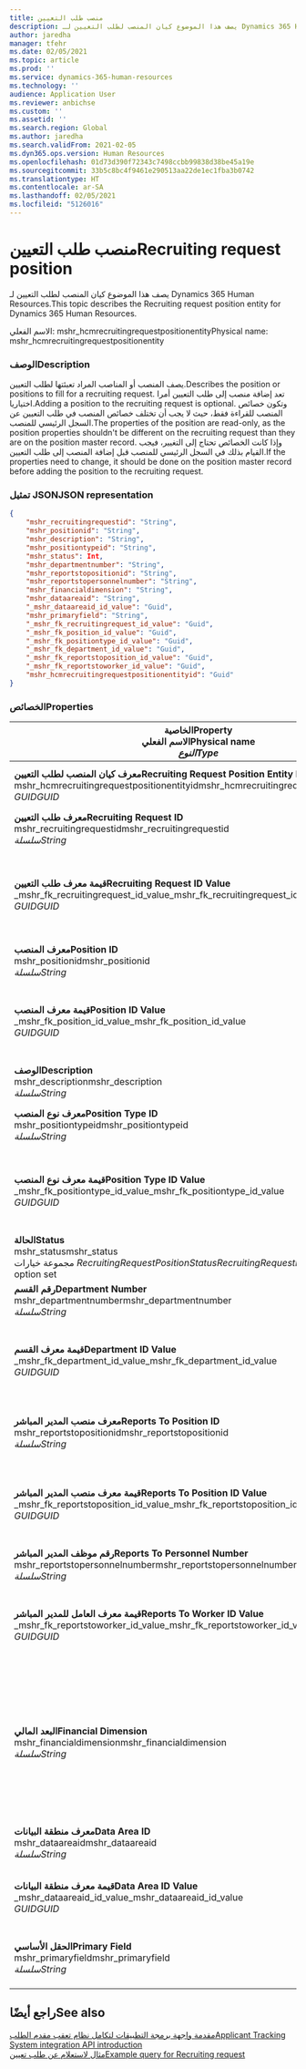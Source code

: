 ```yaml
---
title: منصب طلب التعيين
description: يصف هذا الموضوع كيان المنصب لطلب التعيين لـ Dynamics 365 Human Resources.
author: jaredha
manager: tfehr
ms.date: 02/05/2021
ms.topic: article
ms.prod: ''
ms.service: dynamics-365-human-resources
ms.technology: ''
audience: Application User
ms.reviewer: anbichse
ms.custom: ''
ms.assetid: ''
ms.search.region: Global
ms.author: jaredha
ms.search.validFrom: 2021-02-05
ms.dyn365.ops.version: Human Resources
ms.openlocfilehash: 01d73d390f72343c7498ccbb99838d38be45a19e
ms.sourcegitcommit: 33b5c8bc4f9461e290513aa22de1ec1fba3b0742
ms.translationtype: HT
ms.contentlocale: ar-SA
ms.lasthandoff: 02/05/2021
ms.locfileid: "5126016"
---
```

# <a name="recruiting-request-position"></a><span data-ttu-id="697f3-103">منصب طلب التعيين</span><span class="sxs-lookup"><span data-stu-id="697f3-103">Recruiting request position</span></span>

<span data-ttu-id="697f3-104">يصف هذا الموضوع كيان المنصب لطلب التعيين لـ Dynamics 365 Human Resources.</span><span class="sxs-lookup"><span data-stu-id="697f3-104">This topic describes the Recruiting request position entity for Dynamics 365 Human Resources.</span></span>

<span data-ttu-id="697f3-105">الاسم الفعلي: mshr_hcmrecruitingrequestpositionentity</span><span class="sxs-lookup"><span data-stu-id="697f3-105">Physical name: mshr_hcmrecruitingrequestpositionentity</span></span>

### <a name="description"></a><span data-ttu-id="697f3-106">الوصف</span><span class="sxs-lookup"><span data-stu-id="697f3-106">Description</span></span>

<span data-ttu-id="697f3-107">يصف المنصب أو المناصب المراد تعبئتها لطلب التعيين.</span><span class="sxs-lookup"><span data-stu-id="697f3-107">Describes the position or positions to fill for a recruiting request.</span></span> <span data-ttu-id="697f3-108">تعد إضافة منصب إلى طلب التعيين أمرا اختياريا.</span><span class="sxs-lookup"><span data-stu-id="697f3-108">Adding a position to the recruiting request is optional.</span></span> <span data-ttu-id="697f3-109">وتكون خصائص المنصب للقراءة فقط، حيث لا يجب أن تختلف خصائص المنصب في طلب التعيين عن السجل الرئيسي للمنصب.</span><span class="sxs-lookup"><span data-stu-id="697f3-109">The properties of the position are read-only, as the position properties shouldn't be different on the recruiting request than they are on the position master record.</span></span> <span data-ttu-id="697f3-110">وإذا كانت الخصائص تحتاج إلى التغيير، فيجب القيام بذلك في السجل الرئيسي للمنصب قبل إضافة المنصب إلى طلب التعيين.</span><span class="sxs-lookup"><span data-stu-id="697f3-110">If the properties need to change, it should be done on the position master record before adding the position to the recruiting request.</span></span>

### <a name="json-representation"></a><span data-ttu-id="697f3-111">تمثيل JSON</span><span class="sxs-lookup"><span data-stu-id="697f3-111">JSON representation</span></span>
```json
{
    "mshr_recruitingrequestid": "String",
    "mshr_positionid": "String",
    "mshr_description": "String",
    "mshr_positiontypeid": "String",
    "mshr_status": Int,
    "mshr_departmentnumber": "String",
    "mshr_reportstopositionid": "String",
    "mshr_reportstopersonnelnumber": "String",
    "mshr_financialdimension": "String",
    "mshr_dataareaid": "String",
    "_mshr_dataareaid_id_value": "Guid",
    "mshr_primaryfield": "String",
    "_mshr_fk_recruitingrequest_id_value": "Guid",
    "_mshr_fk_position_id_value": "Guid",
    "_mshr_fk_positiontype_id_value": "Guid",
    "_mshr_fk_department_id_value": "Guid",
    "_mshr_fk_reportstoposition_id_value": "Guid",
    "_mshr_fk_reportstoworker_id_value": "Guid",
    "mshr_hcmrecruitingrequestpositionentityid": "Guid"
}
```

### <a name="properties"></a><span data-ttu-id="697f3-112">الخصائص</span><span class="sxs-lookup"><span data-stu-id="697f3-112">Properties</span></span>

| <span data-ttu-id="697f3-113">الخاصية</span><span class="sxs-lookup"><span data-stu-id="697f3-113">Property</span></span><br><span data-ttu-id="697f3-114">**الاسم الفعلي**</span><span class="sxs-lookup"><span data-stu-id="697f3-114">**Physical name**</span></span><br><span data-ttu-id="697f3-115">**_النوع_**</span><span class="sxs-lookup"><span data-stu-id="697f3-115">**_Type_**</span></span> | <span data-ttu-id="697f3-116">استخدام</span><span class="sxs-lookup"><span data-stu-id="697f3-116">Use</span></span> | <span data-ttu-id="697f3-117">الوصف</span><span class="sxs-lookup"><span data-stu-id="697f3-117">Description</span></span> |
| --- | --- | --- |
| <span data-ttu-id="697f3-118">**معرف كيان المنصب لطلب التعيين**</span><span class="sxs-lookup"><span data-stu-id="697f3-118">**Recruiting Request Position Entity ID**</span></span><br><span data-ttu-id="697f3-119">mshr_hcmrecruitingrequestpositionentityid</span><span class="sxs-lookup"><span data-stu-id="697f3-119">mshr_hcmrecruitingrequestpositionentityid</span></span><br><span data-ttu-id="697f3-120">*GUID*</span><span class="sxs-lookup"><span data-stu-id="697f3-120">*GUID*</span></span> | <span data-ttu-id="697f3-121">للقراءة فقط</span><span class="sxs-lookup"><span data-stu-id="697f3-121">Read-only</span></span><br><span data-ttu-id="697f3-122">مطلوب</span><span class="sxs-lookup"><span data-stu-id="697f3-122">Required</span></span> |    <span data-ttu-id="697f3-123">المعرف الفريد المنشأ بواسطة النظام لسجل منصب طلب التعيين.</span><span class="sxs-lookup"><span data-stu-id="697f3-123">System-generated identifier of the recruiting request position record.</span></span> |
| <span data-ttu-id="697f3-124">**معرف طلب التعيين**</span><span class="sxs-lookup"><span data-stu-id="697f3-124">**Recruiting Request ID**</span></span><br><span data-ttu-id="697f3-125">mshr_recruitingrequestid</span><span class="sxs-lookup"><span data-stu-id="697f3-125">mshr_recruitingrequestid</span></span><br><span data-ttu-id="697f3-126">*سلسلة*</span><span class="sxs-lookup"><span data-stu-id="697f3-126">*String*</span></span> | <span data-ttu-id="697f3-127">الكتابة مرة واحدة</span><span class="sxs-lookup"><span data-stu-id="697f3-127">Write-once</span></span><br><span data-ttu-id="697f3-128">مطلوب</span><span class="sxs-lookup"><span data-stu-id="697f3-128">Required</span></span> | <span data-ttu-id="697f3-129">المعرف الفريد القابل للقراءة من قبل المستخدم لطلب التعيين.</span><span class="sxs-lookup"><span data-stu-id="697f3-129">The user-readable unique identifier of the recruiting request.</span></span> |
| <span data-ttu-id="697f3-130">**قيمة معرف طلب التعيين**</span><span class="sxs-lookup"><span data-stu-id="697f3-130">**Recruiting Request ID Value**</span></span><br><span data-ttu-id="697f3-131">_mshr_fk_recruitingrequest_id_value</span><span class="sxs-lookup"><span data-stu-id="697f3-131">_mshr_fk_recruitingrequest_id_value</span></span><br><span data-ttu-id="697f3-132">*GUID*</span><span class="sxs-lookup"><span data-stu-id="697f3-132">*GUID*</span></span> | <span data-ttu-id="697f3-133">للقراءة فقط</span><span class="sxs-lookup"><span data-stu-id="697f3-133">Read-only</span></span><br><span data-ttu-id="697f3-134">مطلوب</span><span class="sxs-lookup"><span data-stu-id="697f3-134">Required</span></span><br><span data-ttu-id="697f3-135">المفتاح الخارجي: mshr_hcmrecruitingrequestentityid لكيان mshr_hcmrecruitingrequestentity</span><span class="sxs-lookup"><span data-stu-id="697f3-135">Foreign key: mshr_hcmrecruitingrequestentityid of mshr_hcmrecruitingrequestentity entity</span></span> | <span data-ttu-id="697f3-136">المعرف الفريد المنشأ بواسطة النظام لطلب التعيين الذي سيتم تعيين المنصب له.</span><span class="sxs-lookup"><span data-stu-id="697f3-136">System-generated identifier of the recruiting request to which the position is assigned.</span></span> |
| <span data-ttu-id="697f3-137">**معرف المنصب**</span><span class="sxs-lookup"><span data-stu-id="697f3-137">**Position ID**</span></span><br><span data-ttu-id="697f3-138">mshr_positionid</span><span class="sxs-lookup"><span data-stu-id="697f3-138">mshr_positionid</span></span><br><span data-ttu-id="697f3-139">*سلسلة*</span><span class="sxs-lookup"><span data-stu-id="697f3-139">*String*</span></span> | <span data-ttu-id="697f3-140">الكتابة مرة واحدة</span><span class="sxs-lookup"><span data-stu-id="697f3-140">Write-once</span></span><br><span data-ttu-id="697f3-141">مطلوب</span><span class="sxs-lookup"><span data-stu-id="697f3-141">Required</span></span> | <span data-ttu-id="697f3-142">المعرف الفريد القابل للقراءة من قبل المستخدم للمنصب.</span><span class="sxs-lookup"><span data-stu-id="697f3-142">The user-readable unique identifier of the position.</span></span> |
| <span data-ttu-id="697f3-143">**قيمة معرف المنصب**</span><span class="sxs-lookup"><span data-stu-id="697f3-143">**Position ID Value**</span></span><br><span data-ttu-id="697f3-144">_mshr_fk_position_id_value</span><span class="sxs-lookup"><span data-stu-id="697f3-144">_mshr_fk_position_id_value</span></span><br><span data-ttu-id="697f3-145">*GUID*</span><span class="sxs-lookup"><span data-stu-id="697f3-145">*GUID*</span></span> | <span data-ttu-id="697f3-146">للقراءة فقط</span><span class="sxs-lookup"><span data-stu-id="697f3-146">Read-only</span></span><br><span data-ttu-id="697f3-147">مطلوب</span><span class="sxs-lookup"><span data-stu-id="697f3-147">Required</span></span><br><span data-ttu-id="697f3-148">المفتاح الخارجي: mshr_hcmpositionv2entityid لكيان mshr_hcmpositionv2entity</span><span class="sxs-lookup"><span data-stu-id="697f3-148">Foreign key: mshr_hcmpositionv2entityid of mshr_hcmpositionv2entity entity</span></span> | <span data-ttu-id="697f3-149">المعرف الذي تم إنشاؤه بواسطة النظام للمنصب.</span><span class="sxs-lookup"><span data-stu-id="697f3-149">System-generated identifier of the position.</span></span> |
| <span data-ttu-id="697f3-150">**‏‏الوصف**</span><span class="sxs-lookup"><span data-stu-id="697f3-150">**Description**</span></span><br><span data-ttu-id="697f3-151">mshr_description</span><span class="sxs-lookup"><span data-stu-id="697f3-151">mshr_description</span></span><br><span data-ttu-id="697f3-152">*سلسلة*</span><span class="sxs-lookup"><span data-stu-id="697f3-152">*String*</span></span> | <span data-ttu-id="697f3-153">للقراءة فقط</span><span class="sxs-lookup"><span data-stu-id="697f3-153">Read-only</span></span><br><span data-ttu-id="697f3-154">مطلوب</span><span class="sxs-lookup"><span data-stu-id="697f3-154">Required</span></span> | <span data-ttu-id="697f3-155">وصف المنصب.</span><span class="sxs-lookup"><span data-stu-id="697f3-155">The position description.</span></span> |
| <span data-ttu-id="697f3-156">**معرف نوع المنصب**</span><span class="sxs-lookup"><span data-stu-id="697f3-156">**Position Type ID**</span></span><br><span data-ttu-id="697f3-157">mshr_positiontypeid</span><span class="sxs-lookup"><span data-stu-id="697f3-157">mshr_positiontypeid</span></span><br><span data-ttu-id="697f3-158">*سلسلة*</span><span class="sxs-lookup"><span data-stu-id="697f3-158">*String*</span></span> | <span data-ttu-id="697f3-159">للقراءة فقط</span><span class="sxs-lookup"><span data-stu-id="697f3-159">Read-only</span></span><br><span data-ttu-id="697f3-160">اختياري</span><span class="sxs-lookup"><span data-stu-id="697f3-160">Optional</span></span> | <span data-ttu-id="697f3-161">المعرف الفريد القابل للقراءة من قبل المستخدم لنوع هذا المنصب.</span><span class="sxs-lookup"><span data-stu-id="697f3-161">The user-readable unique identifier of the position type for this position.</span></span> |
| <span data-ttu-id="697f3-162">**قيمة معرف نوع المنصب**</span><span class="sxs-lookup"><span data-stu-id="697f3-162">**Position Type ID Value**</span></span><br><span data-ttu-id="697f3-163">_mshr_fk_positiontype_id_value</span><span class="sxs-lookup"><span data-stu-id="697f3-163">_mshr_fk_positiontype_id_value</span></span><br><span data-ttu-id="697f3-164">*GUID*</span><span class="sxs-lookup"><span data-stu-id="697f3-164">*GUID*</span></span> | <span data-ttu-id="697f3-165">للقراءة فقط</span><span class="sxs-lookup"><span data-stu-id="697f3-165">Read-only</span></span><br><span data-ttu-id="697f3-166">اختياري</span><span class="sxs-lookup"><span data-stu-id="697f3-166">Optional</span></span><br><span data-ttu-id="697f3-167">المفتاح الخارجي: mshr_hcmpositiontypeentityid لكيان mshr_hcmpositiontypeentity</span><span class="sxs-lookup"><span data-stu-id="697f3-167">Foreign key: mshr_hcmpositiontypeentityid of mshr_hcmpositiontypeentity entity</span></span> | <span data-ttu-id="697f3-168">المعرف الفريد المنشأ بواسطة النظام لنوع هذا المنصب.</span><span class="sxs-lookup"><span data-stu-id="697f3-168">A system-generated unique identifier of the position type for this position.</span></span> |
| <span data-ttu-id="697f3-169">**الحالة**</span><span class="sxs-lookup"><span data-stu-id="697f3-169">**Status**</span></span><br><span data-ttu-id="697f3-170">mshr_status</span><span class="sxs-lookup"><span data-stu-id="697f3-170">mshr_status</span></span><br><span data-ttu-id="697f3-171">مجموعة خيارات *RecruitingRequestPositionStatus*</span><span class="sxs-lookup"><span data-stu-id="697f3-171">*RecruitingRequestPositionStatus* option set</span></span> | <span data-ttu-id="697f3-172">قراءة/كتابة</span><span class="sxs-lookup"><span data-stu-id="697f3-172">Read/write</span></span><br><span data-ttu-id="697f3-173">مطلوب</span><span class="sxs-lookup"><span data-stu-id="697f3-173">Required</span></span> | <span data-ttu-id="697f3-174">حاله المنصب لطلب التعيين.</span><span class="sxs-lookup"><span data-stu-id="697f3-174">Status of the position for the recruiting request.</span></span> |
| <span data-ttu-id="697f3-175">**رقم القسم**</span><span class="sxs-lookup"><span data-stu-id="697f3-175">**Department Number**</span></span><br><span data-ttu-id="697f3-176">mshr_departmentnumber</span><span class="sxs-lookup"><span data-stu-id="697f3-176">mshr_departmentnumber</span></span><br><span data-ttu-id="697f3-177">*سلسلة*</span><span class="sxs-lookup"><span data-stu-id="697f3-177">*String*</span></span> | <span data-ttu-id="697f3-178">للقراءة فقط</span><span class="sxs-lookup"><span data-stu-id="697f3-178">Read-only</span></span><br><span data-ttu-id="697f3-179">اختياري</span><span class="sxs-lookup"><span data-stu-id="697f3-179">Optional</span></span><br> | <span data-ttu-id="697f3-180">رقم القسم للمنصب.</span><span class="sxs-lookup"><span data-stu-id="697f3-180">The department number of the position.</span></span> |
| <span data-ttu-id="697f3-181">**قيمة معرف القسم**</span><span class="sxs-lookup"><span data-stu-id="697f3-181">**Department ID Value**</span></span><br><span data-ttu-id="697f3-182">_mshr_fk_department_id_value</span><span class="sxs-lookup"><span data-stu-id="697f3-182">_mshr_fk_department_id_value</span></span><br><span data-ttu-id="697f3-183">*GUID*</span><span class="sxs-lookup"><span data-stu-id="697f3-183">*GUID*</span></span> | <span data-ttu-id="697f3-184">للقراءة فقط</span><span class="sxs-lookup"><span data-stu-id="697f3-184">Read-only</span></span><br><span data-ttu-id="697f3-185">اختياري</span><span class="sxs-lookup"><span data-stu-id="697f3-185">Optional</span></span><br><span data-ttu-id="697f3-186">المفتاح الخارجي: mshr_omdepartmententityid لكيان mshr_omdepartmententity</span><span class="sxs-lookup"><span data-stu-id="697f3-186">Foreign key: mshr_omdepartmententityid of mshr_omdepartmententity entity</span></span> | <span data-ttu-id="697f3-187">المعرف الفريد المنشأ بواسطة النظام للقسم الخاص بالمنصب.</span><span class="sxs-lookup"><span data-stu-id="697f3-187">System-generated unique identifier of the department of the position.</span></span> |
| <span data-ttu-id="697f3-188">**معرف منصب المدير المباشر**</span><span class="sxs-lookup"><span data-stu-id="697f3-188">**Reports To Position ID**</span></span><br><span data-ttu-id="697f3-189">mshr_reportstopositionid</span><span class="sxs-lookup"><span data-stu-id="697f3-189">mshr_reportstopositionid</span></span><br><span data-ttu-id="697f3-190">*سلسلة*</span><span class="sxs-lookup"><span data-stu-id="697f3-190">*String*</span></span> | <span data-ttu-id="697f3-191">للقراءة فقط</span><span class="sxs-lookup"><span data-stu-id="697f3-191">Read-only</span></span><br><span data-ttu-id="697f3-192">مطلوب</span><span class="sxs-lookup"><span data-stu-id="697f3-192">Required</span></span> | <span data-ttu-id="697f3-193">معرف قابلة للقراءة بواسطة المستخدم للمنصب الذي يتبعه المنصب الجاري تعيينه في التدرج الهرمي للمؤسسة.</span><span class="sxs-lookup"><span data-stu-id="697f3-193">The user-readable ID of the position to which the recruited position reports in the organizational hierarchy.</span></span> |
| <span data-ttu-id="697f3-194">**قيمة معرف منصب المدير المباشر**</span><span class="sxs-lookup"><span data-stu-id="697f3-194">**Reports To Position ID Value**</span></span><br><span data-ttu-id="697f3-195">_mshr_fk_reportstoposition_id_value</span><span class="sxs-lookup"><span data-stu-id="697f3-195">_mshr_fk_reportstoposition_id_value</span></span><br><span data-ttu-id="697f3-196">*GUID*</span><span class="sxs-lookup"><span data-stu-id="697f3-196">*GUID*</span></span> | <span data-ttu-id="697f3-197">للقراءة فقط</span><span class="sxs-lookup"><span data-stu-id="697f3-197">Read-only</span></span><br><span data-ttu-id="697f3-198">مطلوب</span><span class="sxs-lookup"><span data-stu-id="697f3-198">Required</span></span><br><span data-ttu-id="697f3-199">المفتاح الخارجي: mshr_hcmpositionv2entityid لكيان mshr_hcmpositionv2entity</span><span class="sxs-lookup"><span data-stu-id="697f3-199">Foreign key: mshr_hcmpositionv2entityid of mshr_hcmpositionv2entity entity</span></span> | <span data-ttu-id="697f3-200">المعرف المنشأ بواسطة النظام للمنصب الذي يتبعه المنصب الجاري تعيينه.</span><span class="sxs-lookup"><span data-stu-id="697f3-200">The system-generated ID of the position to which the recruited position reports.</span></span> |
| <span data-ttu-id="697f3-201">**رقم موظف المدير المباشر**</span><span class="sxs-lookup"><span data-stu-id="697f3-201">**Reports To Personnel Number**</span></span><br><span data-ttu-id="697f3-202">mshr_reportstopersonnelnumber</span><span class="sxs-lookup"><span data-stu-id="697f3-202">mshr_reportstopersonnelnumber</span></span><br><span data-ttu-id="697f3-203">*سلسلة*</span><span class="sxs-lookup"><span data-stu-id="697f3-203">*String*</span></span> | <span data-ttu-id="697f3-204">للقراءة فقط</span><span class="sxs-lookup"><span data-stu-id="697f3-204">Read-only</span></span><br><span data-ttu-id="697f3-205">مطلوب</span><span class="sxs-lookup"><span data-stu-id="697f3-205">Required</span></span> | <span data-ttu-id="697f3-206">معرف العامل للعامل الذي سيتبعه المرشح الذي تم تعيينه.</span><span class="sxs-lookup"><span data-stu-id="697f3-206">The worker ID of the worker to which the hired candidate will report.</span></span> |
| <span data-ttu-id="697f3-207">**قيمة معرف العامل للمدير المباشر**</span><span class="sxs-lookup"><span data-stu-id="697f3-207">**Reports To Worker ID Value**</span></span><br><span data-ttu-id="697f3-208">_mshr_fk_reportstoworker_id_value</span><span class="sxs-lookup"><span data-stu-id="697f3-208">_mshr_fk_reportstoworker_id_value</span></span><br><span data-ttu-id="697f3-209">*GUID*</span><span class="sxs-lookup"><span data-stu-id="697f3-209">*GUID*</span></span> | <span data-ttu-id="697f3-210">للقراءة فقط</span><span class="sxs-lookup"><span data-stu-id="697f3-210">Read-only</span></span><br><span data-ttu-id="697f3-211">مطلوب</span><span class="sxs-lookup"><span data-stu-id="697f3-211">Required</span></span><br><span data-ttu-id="697f3-212">المفتاح الخارجي mshr_hcmworkerbaseentityid للكيان mshr_hcmworkerbaseentity</span><span class="sxs-lookup"><span data-stu-id="697f3-212">Foreign key: mshr_hcmworkerbaseentityid of mshr_hcmworkerbaseentity entity</span></span> | <span data-ttu-id="697f3-213">معرف منشأ بواسطة النظام للعامل الذي سيتبعه المرشح الذي تم تعيينه.</span><span class="sxs-lookup"><span data-stu-id="697f3-213">System-generated ID of the worker to which the hired candidate will report.</span></span> |
| <span data-ttu-id="697f3-214">**البعد المالي**</span><span class="sxs-lookup"><span data-stu-id="697f3-214">**Financial Dimension**</span></span><br><span data-ttu-id="697f3-215">mshr_financialdimension</span><span class="sxs-lookup"><span data-stu-id="697f3-215">mshr_financialdimension</span></span><br><span data-ttu-id="697f3-216">*سلسلة*</span><span class="sxs-lookup"><span data-stu-id="697f3-216">*String*</span></span> | <span data-ttu-id="697f3-217">للقراءة فقط</span><span class="sxs-lookup"><span data-stu-id="697f3-217">Read-only</span></span><br><span data-ttu-id="697f3-218">اختياري</span><span class="sxs-lookup"><span data-stu-id="697f3-218">Optional</span></span> | <span data-ttu-id="697f3-219">البعد المالي (على سبيل المثال، مركز التكلفة) المخصص للمنصب.</span><span class="sxs-lookup"><span data-stu-id="697f3-219">The financial dimension (for example, cost center) assigned to the position.</span></span> <span data-ttu-id="697f3-220">يتم تعيين البعد المالي لكل منصب لكل كيان قانوني.</span><span class="sxs-lookup"><span data-stu-id="697f3-220">The financial dimension is assigned for each position per legal entity.</span></span> <span data-ttu-id="697f3-221">يمكن الوصول إلى مراكز التكلفة المحددة في الأبعاد من خلال كيان mshr_dimattributeomcostcenterentity.</span><span class="sxs-lookup"><span data-stu-id="697f3-221">Cost centers that are defined in dimensions are accessible through the mshr_dimattributeomcostcenterentity entity.</span></span> |
| <span data-ttu-id="697f3-222">**معرف منطقة البيانات**</span><span class="sxs-lookup"><span data-stu-id="697f3-222">**Data Area ID**</span></span><br><span data-ttu-id="697f3-223">mshr_dataareaid</span><span class="sxs-lookup"><span data-stu-id="697f3-223">mshr_dataareaid</span></span><br><span data-ttu-id="697f3-224">*سلسلة*</span><span class="sxs-lookup"><span data-stu-id="697f3-224">*String*</span></span> | <span data-ttu-id="697f3-225">قراءة/كتابة</span><span class="sxs-lookup"><span data-stu-id="697f3-225">Read/write</span></span><br><span data-ttu-id="697f3-226">اختياري</span><span class="sxs-lookup"><span data-stu-id="697f3-226">Optional</span></span> | <span data-ttu-id="697f3-227">يحدد الكيان القانوني (الشركة) الخاصة بمنصب طلب التعيين.</span><span class="sxs-lookup"><span data-stu-id="697f3-227">Specifies the legal entity (company) for the recruiting request position.</span></span> |
| <span data-ttu-id="697f3-228">**قيمة معرف منطقة البيانات**</span><span class="sxs-lookup"><span data-stu-id="697f3-228">**Data Area ID Value**</span></span><br><span data-ttu-id="697f3-229">_mshr_dataareaid_id_value</span><span class="sxs-lookup"><span data-stu-id="697f3-229">_mshr_dataareaid_id_value</span></span><br><span data-ttu-id="697f3-230">*GUID*</span><span class="sxs-lookup"><span data-stu-id="697f3-230">*GUID*</span></span> | <span data-ttu-id="697f3-231">للقراءة فقط</span><span class="sxs-lookup"><span data-stu-id="697f3-231">Read-only</span></span><br><span data-ttu-id="697f3-232">اختياري</span><span class="sxs-lookup"><span data-stu-id="697f3-232">Optional</span></span><br><span data-ttu-id="697f3-233">المفتاح الخارجي: cdm_companyid للكيان cdm_company</span><span class="sxs-lookup"><span data-stu-id="697f3-233">Foreign key: cdm_companyid of cdm_company entity</span></span> | <span data-ttu-id="697f3-234">قيمة GUID منشأة بواسطة النظام لتعرف الكيان القانوني (الشركة) لمنصب طلب التعيين.</span><span class="sxs-lookup"><span data-stu-id="697f3-234">System-generated GUID value identifying the legal entity (company) for the recruiting request position.</span></span> |
| <span data-ttu-id="697f3-235">**الحقل الأساسي**</span><span class="sxs-lookup"><span data-stu-id="697f3-235">**Primary Field**</span></span><br><span data-ttu-id="697f3-236">mshr_primaryfield</span><span class="sxs-lookup"><span data-stu-id="697f3-236">mshr_primaryfield</span></span><br><span data-ttu-id="697f3-237">*سلسلة*</span><span class="sxs-lookup"><span data-stu-id="697f3-237">*String*</span></span> | <span data-ttu-id="697f3-238">للقراءة فقط</span><span class="sxs-lookup"><span data-stu-id="697f3-238">Read-only</span></span><br><span data-ttu-id="697f3-239">مطلوب</span><span class="sxs-lookup"><span data-stu-id="697f3-239">Required</span></span> | <span data-ttu-id="697f3-240">سلسلة متصلة من قيمة طلب التعيين ومعرف المنصب كأسلوب آخر لتعريف السجل بشكل فريد.</span><span class="sxs-lookup"><span data-stu-id="697f3-240">Concatenation of Recruiting Request value and Position ID as another method to uniquely identify the record.</span></span> |

## <a name="see-also"></a><span data-ttu-id="697f3-241">راجع أيضًا</span><span class="sxs-lookup"><span data-stu-id="697f3-241">See also</span></span>

[<span data-ttu-id="697f3-242">مقدمة واجهة برمجة التطبيقات لتكامل نظام تعقب مقدم الطلب</span><span class="sxs-lookup"><span data-stu-id="697f3-242">Applicant Tracking System integration API introduction</span></span>](hr-admin-integration-ats-api-introduction.md)<br>
[<span data-ttu-id="697f3-243">مثال لاستعلام عن طلب تعيين</span><span class="sxs-lookup"><span data-stu-id="697f3-243">Example query for Recruiting request</span></span>](hr-admin-integration-ats-api-recruiting-request-example-query.md)

